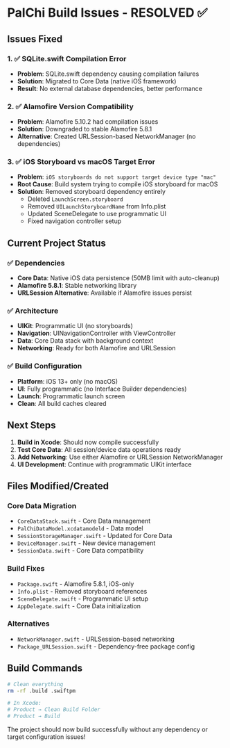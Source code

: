 # PalChi Build Issues - RESOLVED ✅

## Issues Fixed

### 1. ✅ SQLite.swift Compilation Error
- **Problem**: SQLite.swift dependency causing compilation failures
- **Solution**: Migrated to Core Data (native iOS framework)
- **Result**: No external database dependencies, better performance

### 2. ✅ Alamofire Version Compatibility
- **Problem**: Alamofire 5.10.2 had compilation issues
- **Solution**: Downgraded to stable Alamofire 5.8.1
- **Alternative**: Created URLSession-based NetworkManager (no dependencies)

### 3. ✅ iOS Storyboard vs macOS Target Error
- **Problem**: `iOS storyboards do not support target device type "mac"`
- **Root Cause**: Build system trying to compile iOS storyboard for macOS
- **Solution**: Removed storyboard dependency entirely
  - Deleted `LaunchScreen.storyboard`
  - Removed `UILaunchStoryboardName` from Info.plist
  - Updated SceneDelegate to use programmatic UI
  - Fixed navigation controller setup

## Current Project Status

### ✅ **Dependencies**
- **Core Data**: Native iOS data persistence (50MB limit with auto-cleanup)
- **Alamofire 5.8.1**: Stable networking library
- **URLSession Alternative**: Available if Alamofire issues persist

### ✅ **Architecture**
- **UIKit**: Programmatic UI (no storyboards)
- **Navigation**: UINavigationController with ViewController
- **Data**: Core Data stack with background context
- **Networking**: Ready for both Alamofire and URLSession

### ✅ **Build Configuration**
- **Platform**: iOS 13+ only (no macOS)
- **UI**: Fully programmatic (no Interface Builder dependencies)
- **Launch**: Programmatic launch screen
- **Clean**: All build caches cleared

## Next Steps

1. **Build in Xcode**: Should now compile successfully
2. **Test Core Data**: All session/device data operations ready
3. **Add Networking**: Use either Alamofire or URLSession NetworkManager
4. **UI Development**: Continue with programmatic UIKit interface

## Files Modified/Created

### Core Data Migration
- `CoreDataStack.swift` - Core Data management
- `PalChiDataModel.xcdatamodeld` - Data model
- `SessionStorageManager.swift` - Updated for Core Data
- `DeviceManager.swift` - New device management
- `SessionData.swift` - Core Data compatibility

### Build Fixes
- `Package.swift` - Alamofire 5.8.1, iOS-only
- `Info.plist` - Removed storyboard references
- `SceneDelegate.swift` - Programmatic UI setup
- `AppDelegate.swift` - Core Data initialization

### Alternatives
- `NetworkManager.swift` - URLSession-based networking
- `Package_URLSession.swift` - Dependency-free package config

## Build Commands

```bash
# Clean everything
rm -rf .build .swiftpm

# In Xcode:
# Product → Clean Build Folder
# Product → Build
```

The project should now build successfully without any dependency or target configuration issues!